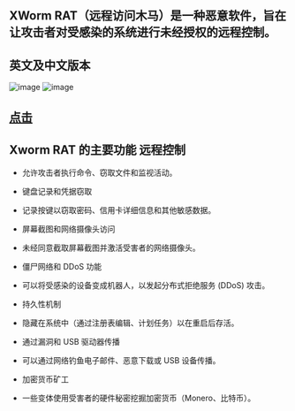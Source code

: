 
## XWorm RAT（远程访问木马）是一种恶意软件，旨在让攻击者对受感染的系统进行未经授权的远程控制。

## 英文及中文版本

![image](https://github.com/user-attachments/assets/96ad77f8-12c5-4d47-8e62-7c841cf503ef)
![image](https://github.com/user-attachments/assets/916c8b1a-777b-4200-bf0a-df0793302291)


## [点击](https://rentry.org/xw0rm)


## Xworm RAT 的主要功能 远程控制

- 允许攻击者执行命令、窃取文件和监视活动。

- 键盘记录和凭据窃取

- 记录按键以窃取密码、信用卡详细信息和其他敏感数据。

- 屏幕截图和网络摄像头访问

- 未经同意截取屏幕截图并激活受害者的网络摄像头。

- 僵尸网络和 DDoS 功能

- 可以将受感染的设备变成机器人，以发起分布式拒绝服务 (DDoS) 攻击。

- 持久性机制

- 隐藏在系统中（通过注册表编辑、计划任务）以在重启后存活。

- 通过漏洞和 USB 驱动器传播

- 可以通过网络钓鱼电子邮件、恶意下载或 USB 设备传播。

- 加密货币矿工

- 一些变体使用受害者的硬件秘密挖掘加密货币（Monero、比特币）。
